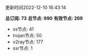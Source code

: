 更新时间2022-12-10 16:43:14

**总订阅: 73**
**总节点: 990**
**有效节点: 269**
- ss节点: 41
- trojan节点: 50
- v2ray节点: 177
- ssr节点: 1
